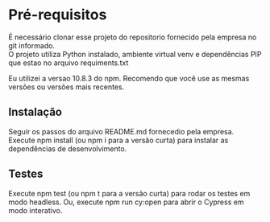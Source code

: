 # Pré-requisitos
É necessário clonar esse projeto do repositorio fornecido pela empresa no git informado.<br>
O projeto utiliza Python instalado, ambiente virtual venv e dependências PIP que estao no arquivo requiments.txt

Eu utilizei a versao 10.8.3 do npm. Recomendo que você use as mesmas versões ou versões mais recentes.

## Instalação
Seguir os passos do arquivo README.md fornecedio pela empresa.
Execute npm install (ou npm i para a versão curta) para instalar as dependências de desenvolvimento.

## Testes
Execute npm test (ou npm t para a versão curta) para rodar os testes em modo headless.
Ou, execute npm run cy:open para abrir o Cypress em modo interativo.

